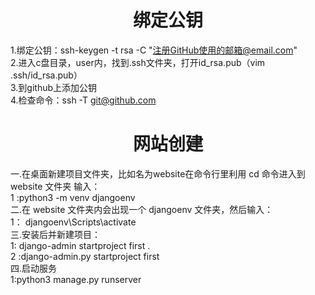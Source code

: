 <h1 style="text-align: center">绑定公钥</h1>

1.绑定公钥：ssh-keygen -t rsa -C "注册GitHub使用的邮箱@email.com"
<br>
2.进入c盘目录，user内，找到.ssh文件夹，打开id_rsa.pub（vim .ssh/id_rsa.pub）
<br>
3.到github上添加公钥
<br>
4.检查命令：ssh -T git@github.com

<h1 style="text-align: center">网站创建</h1>

一.在桌面新建项目文件夹，比如名为website在命令行里利用 cd 命令进入到 website 文件夹
输入：<br>
1 :python3 -m venv djangoenv
<br>
二.在 website 文件夹内会出现一个 djangoenv 文件夹，然后输入：<br>
1： djangoenv\Scripts\activate
<br>
三.安装后并新建项目：<br>
1: django-admin startproject first .
<br>
2 :django-admin.py startproject first
<br>
四.启动服务
<br>
1:python3 manage.py runserver